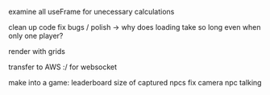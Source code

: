 examine all useFrame for unecessary calculations

clean up code
fix bugs / polish
-> why does loading take so long even when only one player?

render with grids

transfer to AWS :/ for websocket

make into a game:
leaderboard
size of captured npcs
fix camera
npc talking
